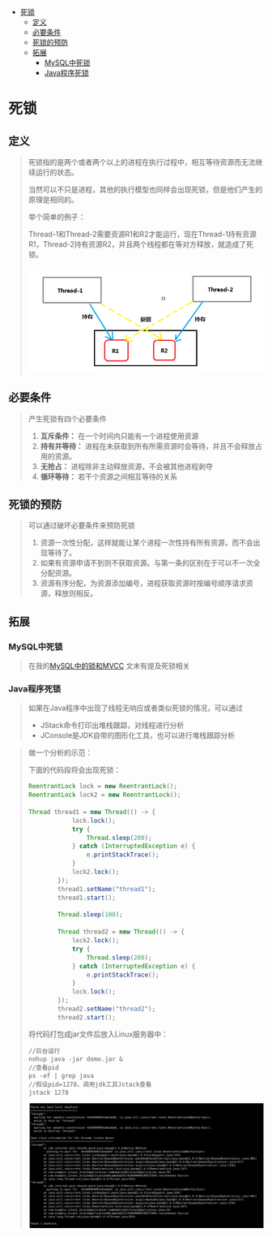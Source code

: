 
* [死锁](#%E6%AD%BB%E9%94%81)
  * [定义](#%E5%AE%9A%E4%B9%89)
  * [必要条件](#%E5%BF%85%E8%A6%81%E6%9D%A1%E4%BB%B6)
  * [死锁的预防](#%E6%AD%BB%E9%94%81%E7%9A%84%E9%A2%84%E9%98%B2)
  * [拓展](#%E6%8B%93%E5%B1%95)
    * [MySQL中死锁](#mysql%E4%B8%AD%E6%AD%BB%E9%94%81)
    * [Java程序死锁](#java%E7%A8%8B%E5%BA%8F%E6%AD%BB%E9%94%81)

# 死锁

## 定义

> 死锁指的是两个或者两个以上的进程在执行过程中，相互等待资源而无法继续运行的状态。
>
> 当然可以不只是进程，其他的执行模型也同样会出现死锁，但是他们产生的原理是相同的。
>
> 举个简单的例子：
>
> Thread-1和Thread-2需要资源R1和R2才能运行，现在Thread-1持有资源R1，Thread-2持有资源R2，并且两个线程都在等对方释放，就造成了死锁。
>
> ![](https://github.com/Coder999z/Java-Notes/blob/master/img/1/20191023154701.bmp)

## 必要条件

> 产生死锁有四个必要条件
>
> 1. **互斥条件：** 在一个时间内只能有一个进程使用资源
> 2. **持有并等待：** 进程在未获取到所有所需资源时会等待，并且不会释放占用的资源。
> 3. **无抢占：** 进程除非主动释放资源，不会被其他进程剥夺
> 4. **循环等待：** 若干个资源之间相互等待的关系

## 死锁的预防

> 可以通过破坏必要条件来预防死锁
>
> 1. 资源一次性分配，这样就能让某个进程一次性持有所有资源，而不会出现等待了。
> 2. 如果有资源申请不到则不获取资源。与第一条的区别在于可以不一次全分配资源。
> 3. 资源有序分配，为资源添加编号，进程获取资源时按编号顺序请求资源，释放则相反。

## 拓展

### MySQL中死锁

> 在我的[MySQL中的锁和MVCC](https://github.com/Coder999z/Java-Notes/blob/master/docs/java/mysql/锁和MVCC.md) 文末有提及死锁相关



### Java程序死锁

> 如果在Java程序中出现了线程无响应或者类似死锁的情况，可以通过
>
> - JStack命令打印出堆栈跟踪，对线程进行分析
> - JConsole是JDK自带的图形化工具，也可以进行堆栈跟踪分析

> 做一个分析的示范：
>
> 下面的代码段将会出现死锁：
>
> ```java
> ReentrantLock lock = new ReentrantLock();
> ReentrantLock lock2 = new ReentrantLock();
> 
> Thread thread1 = new Thread(() -> {
>             lock.lock();
>             try {
>                 Thread.sleep(200);
>             } catch (InterruptedException e) {
>                 e.printStackTrace();
>             }
>             lock2.lock();
>         });
>         thread1.setName("thread1");
>         thread1.start();
> 
>         Thread.sleep(100);
> 
>         Thread thread2 = new Thread(() -> {
>             lock2.lock();
>             try {
>                 Thread.sleep(200);
>             } catch (InterruptedException e) {
>                 e.printStackTrace();
>             }
>             lock.lock();
>         });
>         thread2.setName("thread2");
>         thread2.start();
> 
> ```
>
> 将代码打包成jar文件后放入Linux服务器中：
>
> ```
> //后台运行
> nohup java -jar demo.jar &
> //查看pid
> ps -ef | grep java
> //假设pid=1278，调用jdk工具Jstack查看
> jstack 1278
> ```
>
> ![](https://github.com/Coder999z/Java-Notes/blob/master/img/1/20191023165143.bmp)
>
> 